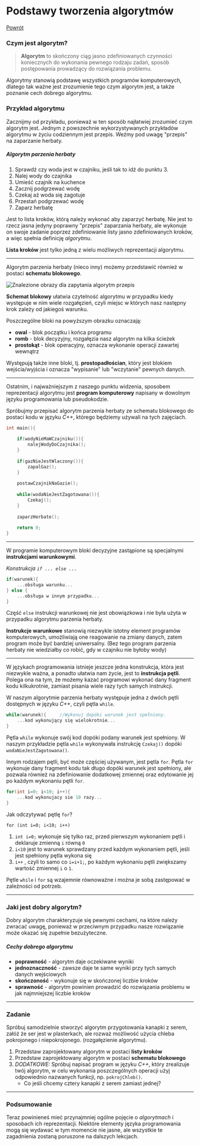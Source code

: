 # Podstawy tworzenia algorytmów
[Powrót](http://skrypt-TI.github.io/)

### Czym jest algorytm?

> **Algorytm** to skończony ciąg jasno zdefiniowanych czynności koniecznych do wykonania pewnego rodzaju zadań, sposób postępowania prowadzący do rozwiązania problemu.

Algorytmy stanowią podstawę wszystkich programów komputerowych, dlatego tak ważne jest zrozumienie tego czym algorytm jest, a także poznanie cech dobrego algorytmu.

### Przykład algorytmu

Zacznijmy od przykładu, ponieważ w ten sposób najłatwiej zrozumieć czym algorytm jest.
Jednym z powszechnie wykorzystywanych przykładów algorytmu w życiu codziennym jest przepis. Weźmy pod uwagę "przepis" na zaparzanie herbaty.

##### Algorytm parzenia herbaty

1. Sprawdź czy woda jest w czajniku, jeśli tak to idź do punktu 3.
2. Nalej wody do czajnika
3. Umieść czajnik na kuchence
4. Zacznij podgrzewać wodę
5. Czekaj aż woda się zagotuje
6. Przestań podgrzewać wodę
7. Zaparz herbatę

Jest to lista kroków, którą należy wykonać aby zaparzyć herbatę. Nie jest to rzecz jasna jedyny poprawny "przepis" zaparzania herbaty, ale wykonuje on swoje zadanie poprzez zdefiniowanie listy jasno zdefiniowanych kroków, a więc spełnia definicję *algorytmu*.

**Lista kroków** jest tylko jedną z wielu możliwych reprezentacji algorytmu.

---

Algorytm parzenia herbaty (nieco inny) możemy przedstawić również w postaci **schematu blokowego**.

![Znalezione obrazy dla zapytania algorytm przepis](http://www.sp2.pawlowice.pl/przedmioty/infor/logo/algorytm1.jpg)

**Schemat blokowy** ułatwia czytelność algorytmu w przypadku kiedy występuje w nim wiele rozgałęzień, czyli miejsc w których nasz następny krok zależy od jakiegoś warunku.

Poszczególne bloki na powyższym obrazku oznaczają:

* **owal** - blok początku i końca programu
* **romb** - blok decyzyjny, rozgałęzia nasz algorytm na kilka ścieżek
* **prostokąt** - blok operacyjny, oznacza wykonanie operacji zawartej wewnątrz

Występują także inne bloki, tj. **prostopadłościan**, który jest blokiem wejścia/wyjścia i oznacza "wypisanie" lub "wczytanie" pewnych danych.

---

Ostatnim, i najważniejszym z naszego punktu widzenia, sposobem reprezentacji algorytmu jest **program komputerowy** napisany w dowolnym języku programowania lub pseudokodzie. 

Spróbujmy przepisać algorytm parzenia herbaty ze schematu blokowego do postaci kodu w języku *C++*, którego będziemy używali na tych zajęciach.

```c++
int main(){
	
    if(wodyNieMaWCzajniku()){
        nalejWodyDoCzajnika();
    }
    
    if(gazNieJestWlaczony()){
        zapalGaz();
    }
    
    postawCzajnikNaGazie();
  
    while(wodaNieJestZagotowana()){
    	Czekaj();
    }
    
   	zaparzHerbate();
    
    return 0;
}
```

---

W programie komputerowym bloki decyzyjne zastąpione są specjalnymi **instrukcjami warunkowymi**.

*Konstrukcja `if ... else ...`*

```c++
if(warunek){
    ...obsługa warunku...
} else {
    ...obsługa w innym przypadku...
}
```

Część `else` instrukcji warunkowej nie jest obowiązkowa i nie była użyta w przypadku algorytmu parzenia herbaty.

**Instrukcje warunkowe** stanowią niezwykle istotny element programów komputerowych, umożliwiają one reagowanie na zmiany danych, zatem program może być bardziej uniwersalny. (Bez tego program parzenia herbaty nie wiedziałby co robić, gdy w czajniku nie byłoby wody)

---

W językach programowania istnieje jeszcze jedna konstrukcja, która jest niezwykle ważna, a ponadto ułatwia nam życie, jest to **instrukcja pętli**. Polega ona na tym, że możemy kazać programowi wykonać dany fragment kodu kilkukrotnie, zamiast pisania wiele razy tych samych instrukcji.

W naszym algorytmie parzenia herbaty występuje jedna z dwóch pętli dostępnych w języku *C++*, czyli pętla `while`.

```c++
while(warunek){		//Wykonuj dopóki warunek jest spełniony.
    ...kod wykonujący się wielokrotnie...
}
```

Pętla `while` wykonuje swój kod dopóki podany warunek jest spełniony. W naszym przykładzie pętla `while` wykonywała instrukcję `Czekaj()` dopóki `wodaNieJestZagotowana()`.

Innym rodzajem pętli, być może częściej używanym, jest pętla `for`. Pętla `for` wykonuje dany fragment kodu tak długo dopóki warunek jest spełniony, ale pozwala również na zdefiniowanie dodatkowej zmiennej oraz edytowanie jej po każdym wykonaniu pętli `for`.

```c++
for(int i=0; i<10; i++){
    ...kod wykonujacy sie 10 razy...
}
```

Jak odczytywać pętlę `for`?

`for (int i=0; i<10; i++)` 

1. `int i=0;` wykonuje się tylko raz, przed pierwszym wykonaniem pętli i deklaruje zmienną `i` równą `0`
2. `i<10` jest to warunek sprawdzany przed każdym wykonaniem pętli, jeśli jest spełniony pętla wykona się
3. `i++` , czyli to samo co `i=i+1;`, po każdym wykonaniu pętli zwiększamy wartość zmiennej `i` o `1`.

Pętle `while` i `for` są wzajemnie równoważne i można je sobą zastępować w zależności od potrzeb.

---

### Jaki jest dobry algorytm?

Dobry algorytm charakteryzuje się pewnymi cechami, na które należy zwracać uwagę, ponieważ w przeciwnym przypadku nasze rozwiązanie może okazać się zupełnie bezużyteczne.

##### Cechy dobrego algorytmu

- **poprawność** - algorytm daje oczekiwane wyniki
- **jednoznaczność** - zawsze daje te same wyniki przy tych samych danych wejściowych
- **skończoność** - wykonuje się w skończonej liczbie kroków
- **sprawność** - algorytm powinien prowadzić do rozwiązania problemu w jak najmniejszej liczbie kroków

---

### Zadanie

Spróbuj samodzielnie stworzyć algorytm przygotowania kanapki z serem, załóż że ser jest w plasterkach, ale rozważ możliwość użycia chleba pokrojonego i niepokrojonego. (rozgałęzienie algorytmu).

1. Przedstaw zaprojektowany algorytm w postaci **listy kroków**
2. Przedstaw zaprojektowany algorytm w postaci **schematu blokowego**
3. *DODATKOWE:* Spróbuj napisać program w języku *C++*, który zrealizuje twój algorytm, w celu wykonania poszczególnych operacji użyj odpowiednio nazwanych funkcji, np. `pokrojChleb()`.
   * Co jeśli chcemy cztery kanapki z serem zamiast jednej?

---

### Podsumowanie

Teraz powinieneś mieć przynajmniej ogólne pojęcie o *algorytmach* i sposobach ich reprezentacji. Niektóre elementy języka programowania mogą się wydawać w tym momencie nie jasne,
ale wszystkie te zagadnienia zostaną poruszone na dalszych lekcjach.

